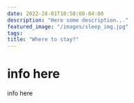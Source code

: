 ```yaml
---
date: 2022-28-01T10:58:08-04:00
description: "Here some description..."
featured_image: "/images/sleep_img.jpg"
tags: 
title: "Where to stay?"
---
```


# info here
info here
